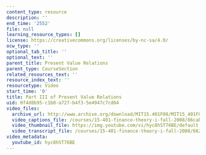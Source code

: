 ```yaml
---
content_type: resource
description: ''
end_time: '2552'
file: null
learning_resource_types: []
license: https://creativecommons.org/licenses/by-nc-sa/4.0/
ocw_type: ''
optional_tab_title: ''
optional_text: ''
parent_title: Present Value Relations
parent_type: CourseSection
related_resources_text: ''
resource_index_text: ''
resourcetype: Video
start_time: '0'
title: Part III of Present Value Relations
uid: 0f4d8b95-c1b0-a727-b4f3-5e4947c7cd64
video_files:
  archive_url: http://www.archive.org/download/MIT15.401F08/MIT15_401F08_ses04_300k.mp4
  video_captions_file: /courses/15-401-finance-theory-i-fall-2008/86cab1d4f1fa5cfa9a582a9157501d27_hyc8h5T76BE.vtt
  video_thumbnail_file: https://img.youtube.com/vi/hyc8h5T76BE/default.jpg
  video_transcript_file: /courses/15-401-finance-theory-i-fall-2008/662ee1eea050b0198db10282f6935656_hyc8h5T76BE.pdf
video_metadata:
  youtube_id: hyc8h5T76BE
---
```

